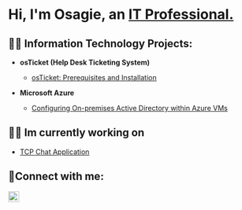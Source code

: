 <h1>Hi, I'm Osagie, an <a href="https://linkedin.com/in/osagieowie">IT Professional.</a></h1>

<h2>👨‍💻 Information Technology Projects:</h2>

- <b>osTicket (Help Desk Ticketing System)</b>
  - [osTicket: Prerequisites and Installation](https://github.com/osagie8/osticket-prereqs)
  <!-- 
  - [osTicket: Post-Installation Configuration](https://github.com/osagie8/post-install-config)
   
  - [osTicket: Ticket Lifecycle Examples](https://github.com/osagie8/ticket-lifecycle)
  -->

- <b>Microsoft Azure</b>
  - [Configuring On-premises Active Directory within Azure VMs](https://github.com/osagie8/configure-ad)
  <!--
  - [Network Security Groups (NSGs) and Inspecting Network Protocols](https://github.com/osagie8/azure-network-protocols)
  -->

<h2>👨‍💻 Im currently working on</h2>

 - [TCP Chat Application](https://github.com/osagie8/tcp-chat)

<h2>🤳Connect with me:</h2>


[<img align="left" alt="Josh | LinkedIn" width="22px" src="https://cdn.jsdelivr.net/npm/simple-icons@v3/icons/linkedin.svg" />][linkedin]

[linkedin]: https://linkedin.com/in/osagieowie

<!--
**osagie8/osagie8** is a ✨ _special_ ✨ repository because its `README.md` (this file) appears on your GitHub profile.

Here are some ideas to get you started:

- 🔭 I’m currently working on ...
- 🌱 I’m currently learning ...
- 👯 I’m looking to collaborate on ...
- 🤔 I’m looking for help with ...
- 💬 Ask me about ...
- 📫 How to reach me: ...
- 😄 Pronouns: ...
- ⚡ Fun fact: ...
-->
